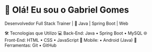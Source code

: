 # 👋 Olá! Eu sou o Gabriel Gomes

Desenvolvedor Full Stack Trainer | 🚀 Java | Spring Boot | Web

🛠️ Tecnologias que Utilizo
💻 Back-End: Java • Spring Boot • MySQL
🌐 Front-End: HTML • CSS • JavaScript
📱 Mobile: • Android (Java)
🔧 Ferramentas: Git • GitHub
